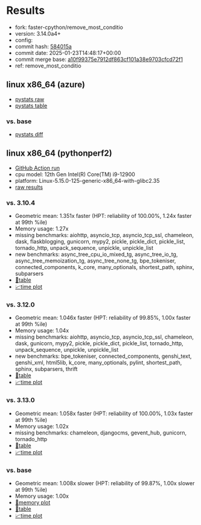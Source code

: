 # Results

- fork: faster-cpython/remove_most_conditio
- version: 3.14.0a4+
- config: 
- commit hash: [584015a](https://github.com/faster%2dcpython/cpython/commit/584015a)
- commit date: 2025-01-23T14:48:17+00:00
- commit merge base: [a10f99375e7912df863cf101a38e9703cfcd72f1](https://github.com/python/cpython/commit/a10f99375e7912df863cf101a38e9703cfcd72f1)
- ref: remove_most_conditio

## linux x86_64 (azure)

- [pystats raw](bm-20250123-azure-x86_64-faster%252dcpython-remove_most_conditio-3.14.0a4%2B-584015a-pystats.json)
- [pystats table](bm-20250123-azure-x86_64-faster%252dcpython-remove_most_conditio-3.14.0a4%2B-584015a-pystats.md)

### vs. base

- [pystats diff](bm-20250123-azure-x86_64-faster%252dcpython-remove_most_conditio-3.14.0a4%2B-584015a-pystats-vs-base.md)

## linux x86_64 (pythonperf2)

- [GitHub Action run](https://github.com/faster-cpython/benchmarking/actions/runs/12931778503)
- cpu model: 12th Gen Intel(R) Core(TM) i9-12900
- platform: Linux-5.15.0-125-generic-x86_64-with-glibc2.35
- [raw results](bm-20250123-pythonperf2-x86_64-faster%252dcpython-remove_most_conditio-3.14.0a4%2B-584015a.json)

### vs. 3.10.4

- Geometric mean: 1.351x faster (HPT: reliability of 100.00%, 1.24x faster at 99th %ile)
- Memory usage: 1.27x
- missing benchmarks: aiohttp, asyncio_tcp, asyncio_tcp_ssl, chameleon, dask, flaskblogging, gunicorn, mypy2, pickle, pickle_dict, pickle_list, tornado_http, unpack_sequence, unpickle, unpickle_list
- new benchmarks: async_tree_cpu_io_mixed_tg, async_tree_io_tg, async_tree_memoization_tg, async_tree_none_tg, bpe_tokeniser, connected_components, k_core, many_optionals, shortest_path, sphinx, subparsers
- [📄table](bm-20250123-pythonperf2-x86_64-faster%252dcpython-remove_most_conditio-3.14.0a4%2B-584015a-vs-3.10.4.md)
- [📈time plot](bm-20250123-pythonperf2-x86_64-faster%252dcpython-remove_most_conditio-3.14.0a4%2B-584015a-vs-3.10.4.svg)

### vs. 3.12.0

- Geometric mean: 1.046x faster (HPT: reliability of 99.85%, 1.00x faster at 99th %ile)
- Memory usage: 1.04x
- missing benchmarks: aiohttp, asyncio_tcp, asyncio_tcp_ssl, chameleon, dask, gunicorn, mypy2, pickle, pickle_dict, pickle_list, tornado_http, unpack_sequence, unpickle, unpickle_list
- new benchmarks: bpe_tokeniser, connected_components, genshi_text, genshi_xml, html5lib, k_core, many_optionals, pylint, shortest_path, sphinx, subparsers, thrift
- [📄table](bm-20250123-pythonperf2-x86_64-faster%252dcpython-remove_most_conditio-3.14.0a4%2B-584015a-vs-3.12.0.md)
- [📈time plot](bm-20250123-pythonperf2-x86_64-faster%252dcpython-remove_most_conditio-3.14.0a4%2B-584015a-vs-3.12.0.svg)

### vs. 3.13.0

- Geometric mean: 1.058x faster (HPT: reliability of 100.00%, 1.03x faster at 99th %ile)
- Memory usage: 1.02x
- missing benchmarks: chameleon, djangocms, gevent_hub, gunicorn, tornado_http
- [📄table](bm-20250123-pythonperf2-x86_64-faster%252dcpython-remove_most_conditio-3.14.0a4%2B-584015a-vs-3.13.0.md)
- [📈time plot](bm-20250123-pythonperf2-x86_64-faster%252dcpython-remove_most_conditio-3.14.0a4%2B-584015a-vs-3.13.0.svg)

### vs. base

- Geometric mean: 1.008x slower (HPT: reliability of 99.87%, 1.00x slower at 99th %ile)
- Memory usage: 1.00x
- [🧠memory plot](bm-20250123-pythonperf2-x86_64-faster%252dcpython-remove_most_conditio-3.14.0a4%2B-584015a-vs-base-mem.svg)
- [📄table](bm-20250123-pythonperf2-x86_64-faster%252dcpython-remove_most_conditio-3.14.0a4%2B-584015a-vs-base.md)
- [📈time plot](bm-20250123-pythonperf2-x86_64-faster%252dcpython-remove_most_conditio-3.14.0a4%2B-584015a-vs-base.svg)

